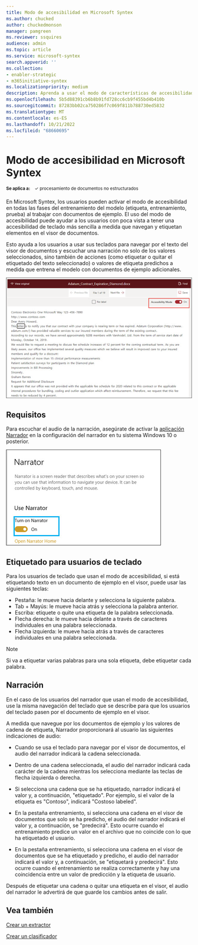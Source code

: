 ```yaml
---
title: Modo de accesibilidad en Microsoft Syntex
ms.author: chucked
author: chuckedmonson
manager: pamgreen
ms.reviewer: ssquires
audience: admin
ms.topic: article
ms.service: microsoft-syntex
search.appverid: ''
ms.collection:
- enabler-strategic
- m365initiative-syntex
ms.localizationpriority: medium
description: Aprenda a usar el modo de características de accesibilidad al entrenar y trabajar con modelos en Microsoft Syntex.
ms.openlocfilehash: 5b5d88391cb6b8b91fd728cc6cb9f455bd4b410b
ms.sourcegitcommit: 87283bb02ca750286f7c069f811b788730ed5832
ms.translationtype: MT
ms.contentlocale: es-ES
ms.lasthandoff: 10/21/2022
ms.locfileid: "68660695"
---
```

# <a name="accessibility-mode-in-microsoft-syntex"></a>Modo de accesibilidad en Microsoft Syntex

<sup>**Se aplica a:**  &ensp; &#10003; procesamiento de documentos no estructurados</sup>

En Microsoft Syntex, los usuarios pueden activar el modo de accesibilidad en todas las fases del entrenamiento del modelo (etiqueta, entrenamiento, prueba) al trabajar con documentos de ejemplo. El uso del modo de accesibilidad puede ayudar a los usuarios con poca vista a tener una accesibilidad de teclado más sencilla a medida que navegan y etiquetan elementos en el visor de documentos.

Esto ayuda a los usuarios a usar sus teclados para navegar por el texto del visor de documentos y escuchar una narración no solo de los valores seleccionados, sino también de acciones (como etiquetar o quitar el etiquetado del texto seleccionado) o valores de etiqueta predichos a medida que entrena el modelo con documentos de ejemplo adicionales. 

![Modo de accesibilidad.](../media/content-understanding/accessibility-mode.png)

## <a name="requirements"></a>Requisitos

Para escuchar el audio de la narración, asegúrate de activar la [aplicación Narrador](https://support.microsoft.com/windows/complete-guide-to-narrator-e4397a0d-ef4f-b386-d8ae-c172f109bdb1) en la configuración del narrador en tu sistema Windows 10 o posterior.

![Activa narrador.](../media/content-understanding/narrator-settings.png)

## <a name="labeling-for-keyboard-users"></a>Etiquetado para usuarios de teclado

Para los usuarios de teclado que usan el modo de accesibilidad, si está etiquetando texto en un documento de ejemplo en el visor, puede usar las siguientes teclas:

- Pestaña: le mueve hacia delante y selecciona la siguiente palabra.
- Tab + Mayús: le mueve hacia atrás y selecciona la palabra anterior.
- Escriba: etiquete o quite una etiqueta de la palabra seleccionada.
- Flecha derecha: le mueve hacia delante a través de caracteres individuales en una palabra seleccionada.
- Flecha izquierda: le mueve hacia atrás a través de caracteres individuales en una palabra seleccionada.

> [!NOTE]
> Si va a etiquetar varias palabras para una sola etiqueta, debe etiquetar cada palabra.

## <a name="narration"></a>Narración

En el caso de los usuarios del narrador que usan el modo de accesibilidad, use la misma navegación del teclado que se describe para que los usuarios del teclado pasen por el documento de ejemplo en el visor.

A medida que navegue por los documentos de ejemplo y los valores de cadena de etiqueta, Narrador proporcionará al usuario las siguientes indicaciones de audio:

- Cuando se usa el teclado para navegar por el visor de documentos, el audio del narrador indicará la cadena seleccionada.

- Dentro de una cadena seleccionada, el audio del narrador indicará cada carácter de la cadena mientras los selecciona mediante las teclas de flecha izquierda o derecha.

- Si selecciona una cadena que se ha etiquetado, narrador indicará el valor y, a continuación, "etiquetado".  Por ejemplo, si el valor de la etiqueta es "Contoso", indicará "Costoso labeled".

- En la pestaña entrenamiento, si selecciona una cadena en el visor de documentos que solo se ha predicho, el audio del narrador indicará el valor y, a continuación, se "predecirá". Esto ocurre cuando el entrenamiento predice un valor en el archivo que no coincide con lo que ha etiquetado el usuario.

- En la pestaña entrenamiento, si selecciona una cadena en el visor de documentos que se ha etiquetado y predicho, el audio del narrador indicará el valor y, a continuación, se "etiquetará y predecirá". Esto ocurre cuando el entrenamiento se realiza correctamente y hay una coincidencia entre un valor de predicción y la etiqueta de usuario.

Después de etiquetar una cadena o quitar una etiqueta en el visor, el audio del narrador le advertirá de que guarde los cambios antes de salir.

## <a name="see-also"></a>Vea también

[Crear un extractor](create-an-extractor.md)

[Crear un clasificador](create-a-classifier.md)










 


  
  



